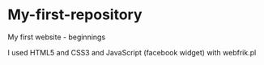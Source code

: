 # My-first-repository
My first website -  beginnings

I used HTML5 and CSS3 and JavaScript (facebook widget) with webfrik.pl
